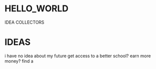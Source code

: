 # HELLO_WORLD
IDEA COLLECTORS
# IDEAS
i have no idea about my future
get access to a better school?
earn more money?
find a 
